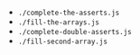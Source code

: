 * `./complete-the-asserts.js`
* `./fill-the-arrays.js`
* `./complete-double-asserts.js`
* `./fill-second-array.js`
